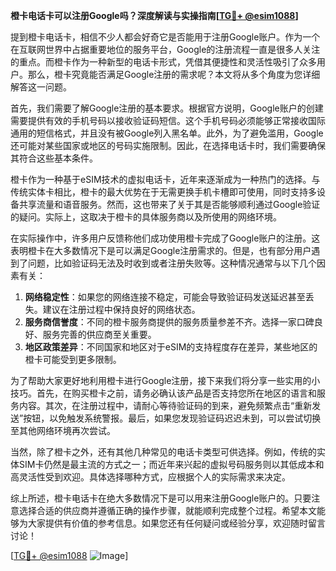 **橙卡电话卡可以注册Google吗？深度解读与实操指南[[TG💪+ @esim1088](https://t.me/s/esim1088)]**

提到橙卡电话卡，相信不少人都会好奇它是否能用于注册Google账户。作为一个在互联网世界中占据重要地位的服务平台，Google的注册流程一直是很多人关注的重点。而橙卡作为一种新型的电话卡形式，凭借其便捷性和灵活性吸引了众多用户。那么，橙卡究竟能否满足Google注册的需求呢？本文将从多个角度为您详细解答这一问题。

首先，我们需要了解Google注册的基本要求。根据官方说明，Google账户的创建需要提供有效的手机号码以接收验证码短信。这个手机号码必须能够正常接收国际通用的短信格式，并且没有被Google列入黑名单。此外，为了避免滥用，Google还可能对某些国家或地区的号码实施限制。因此，在选择电话卡时，我们需要确保其符合这些基本条件。

橙卡作为一种基于eSIM技术的虚拟电话卡，近年来逐渐成为一种热门的选择。与传统实体卡相比，橙卡的最大优势在于无需更换手机卡槽即可使用，同时支持多设备共享流量和语音服务。然而，这也带来了关于其是否能够顺利通过Google验证的疑问。实际上，这取决于橙卡的具体服务商以及所使用的网络环境。

在实际操作中，许多用户反馈称他们成功使用橙卡完成了Google账户的注册。这表明橙卡在大多数情况下是可以满足Google注册需求的。但是，也有部分用户遇到了问题，比如验证码无法及时收到或者注册失败等。这种情况通常与以下几个因素有关：

1. **网络稳定性**：如果您的网络连接不稳定，可能会导致验证码发送延迟甚至丢失。建议在注册过程中保持良好的网络状态。
2. **服务商信誉度**：不同的橙卡服务商提供的服务质量参差不齐。选择一家口碑良好、服务完善的供应商至关重要。
3. **地区政策差异**：不同国家和地区对于eSIM的支持程度存在差异，某些地区的橙卡可能受到更多限制。

为了帮助大家更好地利用橙卡进行Google注册，接下来我们将分享一些实用的小技巧。首先，在购买橙卡之前，请务必确认该产品是否支持您所在地区的语言和服务内容。其次，在注册过程中，请耐心等待验证码的到来，避免频繁点击“重新发送”按钮，以免触发系统警报。最后，如果您发现验证码迟迟未到，可以尝试切换至其他网络环境再次尝试。

当然，除了橙卡之外，还有其他几种常见的电话卡类型可供选择。例如，传统的实体SIM卡仍然是最主流的方式之一；而近年来兴起的虚拟号码服务则以其低成本和高灵活性受到欢迎。具体选择哪种方式，应根据个人的实际需求来决定。

综上所述，橙卡电话卡在绝大多数情况下是可以用来注册Google账户的。只要注意选择合适的供应商并遵循正确的操作步骤，就能顺利完成整个过程。希望本文能够为大家提供有价值的参考信息。如果您还有任何疑问或经验分享，欢迎随时留言讨论！

[[TG💪+ @esim1088](https://t.me/s/esim1088) ![Image](https://i.postimg.cc/4NQfJmqS/Snipaste-2025-05-13-00-14-12.png)]